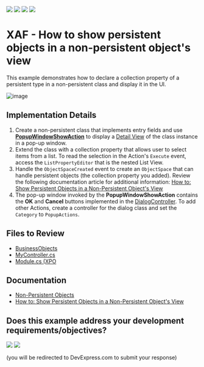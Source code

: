 <!-- default badges list -->
![](https://img.shields.io/endpoint?url=https://codecentral.devexpress.com/api/v1/VersionRange/128593301/24.2.1%2B)
[![](https://img.shields.io/badge/Open_in_DevExpress_Support_Center-FF7200?style=flat-square&logo=DevExpress&logoColor=white)](https://supportcenter.devexpress.com/ticket/details/E5067)
[![](https://img.shields.io/badge/📖_How_to_use_DevExpress_Examples-e9f6fc?style=flat-square)](https://docs.devexpress.com/GeneralInformation/403183)
[![](https://img.shields.io/badge/💬_Leave_Feedback-feecdd?style=flat-square)](#does-this-example-address-your-development-requirementsobjectives)
<!-- default badges end -->

# XAF - How to show persistent objects in a non-persistent object's view

This example demonstrates how to declare a collection property of a persistent type in a non-persistent class and display it in the UI.

![image](https://user-images.githubusercontent.com/14300209/229573300-ecc21bd7-51e2-4cd9-bf34-cc6c73622efb.png)

## Implementation Details

1. Create a non-persistent class that implements entry fields and use [**PopupWindowShowAction**](https://docs.devexpress.com/eXpressAppFramework/402158/getting-started/in-depth-tutorial-blazor/add-actions-menu-commands/add-an-action-that-displays-a-pop-up-window) to display a [Detail View](https://docs.devexpress.com/eXpressAppFramework/DevExpress.ExpressApp.DetailView) of the class instance in a pop-up window.
2. Extend the class with a collection property that allows user to select items from a list. To read the selection in the Action's `Execute` event, access the `ListPropertyEditor` that is the nested List View.
3. Handle the `ObjectSpaceCreated` event to create an `ObjectSpace` that can handle persistent objects (the collection property you added). Review the following documentation article for additional information: [How to: Show Persistent Objects in a Non-Persistent Object's View](https://docs.devexpress.com/eXpressAppFramework/116106/business-model-design-orm/non-persistent-objects/how-to-show-persistent-objects-in-a-non-persistent-objects-view)
4. The pop-up window invoked by the **PopupWindowShowAction** contains the **OK** and **Cancel** buttons implemented in the [DialogController](https://docs.devexpress.com/eXpressAppFramework/DevExpress.ExpressApp.SystemModule.DialogController). To add other Actions, create a controller for the dialog class and set the `Category` to `PopupActions`.</p>

## Files to Review

* [BusinessObjects](./CS/EFCore/ComplexDialogEF/ComplexDialogEF.Module/BusinessObjects)
* [MyController.cs](./CS/EFCore/ComplexDialogEF/ComplexDialogEF.Module/Controllers/MyController.cs)
* [Module.cs (XPO](./CS/EFCore/ComplexDialogEF/ComplexDialogEF.Module/Module.cs)
 

## Documentation

* [Non-Persistent Objects](https://docs.devexpress.com/eXpressAppFramework/116516/business-model-design-orm/non-persistent-objects)
* [How to: Show Persistent Objects in a Non-Persistent Object's View](https://docs.devexpress.com/eXpressAppFramework/116106/business-model-design-orm/non-persistent-objects/how-to-show-persistent-objects-in-a-non-persistent-objects-view)
<!-- feedback -->
## Does this example address your development requirements/objectives?

[<img src="https://www.devexpress.com/support/examples/i/yes-button.svg"/>](https://www.devexpress.com/support/examples/survey.xml?utm_source=github&utm_campaign=xaf-how-to-show-persistent-objects-in-a-non-persistent-objects-view&~~~was_helpful=yes) [<img src="https://www.devexpress.com/support/examples/i/no-button.svg"/>](https://www.devexpress.com/support/examples/survey.xml?utm_source=github&utm_campaign=xaf-how-to-show-persistent-objects-in-a-non-persistent-objects-view&~~~was_helpful=no)

(you will be redirected to DevExpress.com to submit your response)
<!-- feedback end -->
